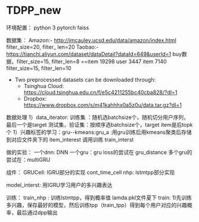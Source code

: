 # TDPP_new
环境配置：
python 3
pytorch
faiss

数据集：
Amazon:- http://jmcauley.ucsd.edu/data/amazon/index.html  filter_size=20, filter_                                                                                                     len=20
Taobao:- https://tianchi.aliyun.com/dataset/dataDetail?dataId=649&userId=1   buy数据，filter_size=15, filter_len=8 ==item  19298 user 3447
item 7140
filter_size=15, filter_len=10

- Two preprocessed datasets can be downloaded through:
  - Tsinghua Cloud: https://cloud.tsinghua.edu.cn/f/e5c4211255bc40cba828/?dl=1
  - Dropbox: https://www.dropbox.com/s/m41kahhhx0a5z0u/data.tar.gz?dl=1
  
  

数据处理
1）data_iterator:
训练集 ：随机选batchsize个，随机切分用户序列，最后一个是target
测试集，验证集：按顺序选batchsize个，target item是后topk个
1）兴趣标签的学习：gru--kmeans:gru_a :用gru训练后用kmeans聚类后存储到对应文件夹下的 item_interest
调用训练 train_interst



做的实验：
一个dnn: DNN
一个gru：gru
loss的尝试在 gru_distance
多个gru的尝试在：multiGRU

组件：
GRUCell:  IGRU部分的实现
cont_time_cell   nhp: lstmtpp部分实现


model_interst: 用IGRU学习用户的多兴趣表达


训练：
train_nhp : 训练lstmtpp，得到概率值 lamda.pkl文件夏下
train:  1)先训练多兴趣，保存最好的模型，然后训练tpp（train_tpp）得到每个用户对应的兴趣概率，最后通过dpp输出
